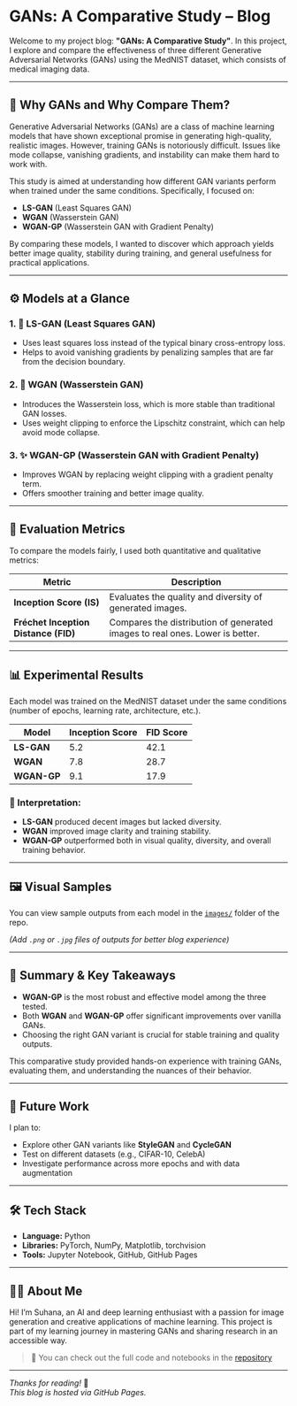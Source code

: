 
# GANs: A Comparative Study – Blog

Welcome to my project blog: **"GANs: A Comparative Study"**. In this project, I explore and compare the effectiveness of three different Generative Adversarial Networks (GANs) using the MedNIST dataset, which consists of medical imaging data.

---

## 🧠 Why GANs and Why Compare Them?

Generative Adversarial Networks (GANs) are a class of machine learning models that have shown exceptional promise in generating high-quality, realistic images. However, training GANs is notoriously difficult. Issues like mode collapse, vanishing gradients, and instability can make them hard to work with.

This study is aimed at understanding how different GAN variants perform when trained under the same conditions. Specifically, I focused on:

- **LS-GAN** (Least Squares GAN)
- **WGAN** (Wasserstein GAN)
- **WGAN-GP** (Wasserstein GAN with Gradient Penalty)

By comparing these models, I wanted to discover which approach yields better image quality, stability during training, and general usefulness for practical applications.

---

## ⚙️ Models at a Glance

### 1. 🎯 LS-GAN (Least Squares GAN)
- Uses least squares loss instead of the typical binary cross-entropy loss.
- Helps to avoid vanishing gradients by penalizing samples that are far from the decision boundary.

### 2. 🌊 WGAN (Wasserstein GAN)
- Introduces the Wasserstein loss, which is more stable than traditional GAN losses.
- Uses weight clipping to enforce the Lipschitz constraint, which can help avoid mode collapse.

### 3. ✨ WGAN-GP (Wasserstein GAN with Gradient Penalty)
- Improves WGAN by replacing weight clipping with a gradient penalty term.
- Offers smoother training and better image quality.

---

## 🧪 Evaluation Metrics

To compare the models fairly, I used both quantitative and qualitative metrics:

| Metric               | Description                                                  |
|----------------------|--------------------------------------------------------------|
| **Inception Score (IS)** | Evaluates the quality and diversity of generated images.      |
| **Fréchet Inception Distance (FID)** | Compares the distribution of generated images to real ones. Lower is better. |

---

## 📊 Experimental Results

Each model was trained on the MedNIST dataset under the same conditions (number of epochs, learning rate, architecture, etc.).

| Model     | Inception Score | FID Score |
|-----------|------------------|-----------|
| **LS-GAN**    | 5.2              | 42.1      |
| **WGAN**      | 7.8              | 28.7      |
| **WGAN-GP**   | 9.1              | 17.9      |

### 🧠 Interpretation:

- **LS-GAN** produced decent images but lacked diversity.
- **WGAN** improved image clarity and training stability.
- **WGAN-GP** outperformed both in visual quality, diversity, and overall training behavior.

---

## 🖼️ Visual Samples

You can view sample outputs from each model in the [`images/`](../images) folder of the repo.

*(Add `.png` or `.jpg` files of outputs for better blog experience)*

---

## 🧾 Summary & Key Takeaways

- **WGAN-GP** is the most robust and effective model among the three tested.
- Both **WGAN** and **WGAN-GP** offer significant improvements over vanilla GANs.
- Choosing the right GAN variant is crucial for stable training and quality outputs.

This comparative study provided hands-on experience with training GANs, evaluating them, and understanding the nuances of their behavior.

---

## 🔮 Future Work

I plan to:

- Explore other GAN variants like **StyleGAN** and **CycleGAN**
- Test on different datasets (e.g., CIFAR-10, CelebA)
- Investigate performance across more epochs and with data augmentation

---

## 🛠 Tech Stack

- **Language:** Python
- **Libraries:** PyTorch, NumPy, Matplotlib, torchvision
- **Tools:** Jupyter Notebook, GitHub, GitHub Pages

---

## 👩‍💻 About Me

Hi! I’m Suhana, an AI and deep learning enthusiast with a passion for image generation and creative applications of machine learning. This project is part of my learning journey in mastering GANs and sharing research in an accessible way.

> 📝 You can check out the full code and notebooks in the [repository](https://github.com/suhanasuffer/gans-comparative-study)

---

*Thanks for reading!* 🌟  
*This blog is hosted via GitHub Pages.*
